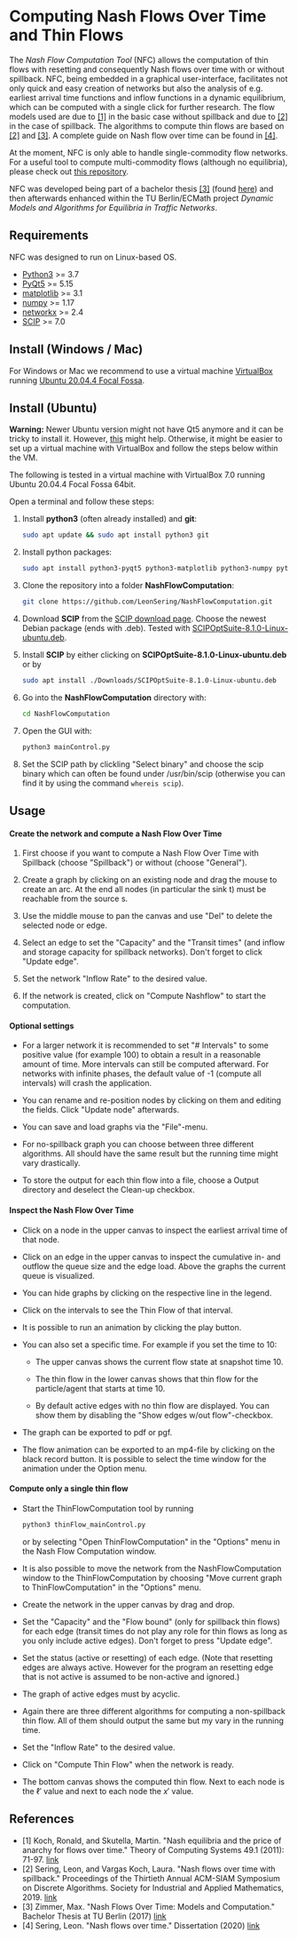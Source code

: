 # Computing Nash Flows Over Time and Thin Flows

The *Nash Flow Computation Tool* (NFC) allows the computation of thin flows with resetting and consequently Nash flows over time with or without spillback. 
NFC, being embedded in a graphical user-interface, facilitates not only quick and easy creation of networks but also the analysis of e.g. earliest arrival time functions and inflow functions in a dynamic equilibrium, which can be computed with a single click for further research. The flow models used are due to [[1]](#references) in the basic case without spillback and due to [[2]](#references) in the case of spillback. The algorithms to compute thin flows are based on [[2]](#references) and [[3]](#references). A complete guide on Nash flow over time can be found in [[4]](#references).

At the moment, NFC is only able to handle single-commodity flow networks. For a useful tool to compute multi-commodity flows (although no equilibria), please check out [this repository](https://github.com/LeonSering/multi-commodity-flows-over-time). 

NFC was developed being part of a bachelor thesis [[3]](#references) (found [here](/documentation/thesis.pdf)) and then afterwards enhanced within the TU Berlin/ECMath project *Dynamic Models and Algorithms for Equilibria in Traffic Networks*.

## Requirements

NFC was designed to run on Linux-based OS.

- [Python3](https://python.org/) >= 3.7
- [PyQt5](https://pypi.org/project/PyQt5/) >= 5.15
- [matplotlib](https://matplotlib.org/) >= 3.1
- [numpy](https://numpy.org/) >= 1.17
- [networkx](https://networkx.github.io/) >= 2.4
- [SCIP](https://www.scipopt.org/) >= 7.0

## Install (Windows / Mac)

For Windows or Mac we recommend to use a virtual machine [VirtualBox](https://www.virtualbox.org) running [Ubuntu 20.04.4 Focal Fossa](https://www.osboxes.org/ubuntu/).

## Install (Ubuntu)

**Warning:** Newer Ubuntu version might not have Qt5 anymore and it can be tricky to install it. However, [this](https://stackoverflow.com/questions/74110674/problem-installing-qt5-default-on-ubuntu-22-04#:~:text=1%20Answer&text=Ubuntu%2022.04%20repository%20dont%20have,by%20installing%20the%20qtbase5-dev.) might help. Otherwise, it might be easier to set up a virtual machine with VirtualBox and follow the steps below within the VM.

The following is tested in a virtual machine with VirtualBox 7.0 running Ubuntu 20.04.4 Focal Fossa 64bit.

Open a terminal and follow these steps:

1) Install **python3** (often already installed) and **git**:

   ```bash
   sudo apt update && sudo apt install python3 git
   ```

2. Install python packages:

   ```bash
   sudo apt install python3-pyqt5 python3-matplotlib python3-numpy python3-networkx
   ```

3. Clone the repository into a folder **NashFlowComputation**:

   ```bash
   git clone https://github.com/LeonSering/NashFlowComputation.git
   ```

4. Download **SCIP** from the [SCIP download page](https://www.scipopt.org/index.php#download). Choose the newest Debian package (ends with .deb). Tested with [SCIPOptSuite-8.1.0-Linux-ubuntu.deb](https://www.scipopt.org/download.php?fname=SCIPOptSuite-8.1.0-Linux-ubuntu.deb).

5. Install **SCIP** by either clicking on **SCIPOptSuite-8.1.0-Linux-ubuntu.deb** or by
   
   ```bash
   sudo apt install ./Downloads/SCIPOptSuite-8.1.0-Linux-ubuntu.deb 
   ```

6. Go into the **NashFlowComputation** directory with:

   ```bash
   cd NashFlowComputation
   ```

7. Open the GUI with:

   ```bash
   python3 mainControl.py
   ```

7. Set the SCIP path by clickling "Select binary" and choose the scip binary which can often be found under /usr/bin/scip (otherwise you can find it by using the command ```whereis scip```).

## Usage

#### Create the network and compute a Nash Flow Over Time

1. First choose if you want to compute a Nash Flow Over Time with Spillback (choose "Spillback") or without (choose "General").

2. Create a graph by clicking on an existing node and drag the mouse to create an arc. At the end all nodes (in particular the sink t) must be reachable from the source s.

3. Use the middle mouse to pan the canvas and use "Del" to delete the selected node or edge.

4. Select an edge to set the "Capacity" and the "Transit times" (and inflow and storage capacity for spillback networks). Don't forget to click "Update edge".

5. Set the network "Inflow Rate" to the desired value.

6. If the network is created, click on "Compute Nashflow" to start the computation.

#### Optional settings
- For a larger network it is recommended to set "\# Intervals" to some positive value (for example 100) to obtain a result in a reasonable amount of time.
  More intervals can still be computed afterward. For networks with infinite phases, the default value of -1 (compute all intervals) will crash the application.

- You can rename and re-position nodes by clicking on them and editing the fields. Click "Update node" afterwards.

- You can save and load graphs via the "File"-menu.

- For no-spillback graph you can choose between three different algorithms. All should have the same result but the running time might vary drastically.

- To store the output for each thin flow into a file, choose a Output directory and deselect the Clean-up checkbox.

#### Inspect the Nash Flow Over Time

- Click on a node in the upper canvas to inspect the earliest arrival time of that node.

- Click on an edge in the upper canvas to inspect the cumulative in- and outflow the queue size and the edge load. Above the graphs the current queue is visualized.

- You can hide graphs by clicking on the respective line in the legend.

- Click on the intervals to see the Thin Flow of that interval.

- It is possible to run an animation by clicking the play button.

- You can also set a specific time. For example if you set the time to 10:
  
  - The upper canvas shows the current flow state at snapshot time 10. 
  
  - The thin flow in the lower canvas shows that thin flow for the particle/agent that starts at time 10.
  
  - By default active edges with no thin flow are displayed. You can show them by disabling the "Show edges w/out flow"-checkbox.

- The graph can be exported to pdf or pgf.

- The flow animation can be exported to an mp4-file by clicking on the black record button. It is possible to select the time window for the animation under the Option menu.

#### Compute only a single thin flow

- Start the ThinFlowComputation tool by running 
  
  ```bash
  python3 thinFlow_mainControl.py
  ```
  
  or by selecting "Open ThinFlowComputation" in the "Options" menu in the Nash Flow Computation window.

- It is also possible to move the network from the NashFlowComputation window to the ThinFlowComputation by choosing "Move current graph to ThinFlowComputation" in the "Options" menu.

- Create the network in the upper canvas by drag and drop.

- Set the "Capacity" and the "Flow bound" (only for spillback thin flows) for each edge (transit times do not play any role for thin flows as long as you only include active edges). Don't forget to press "Update edge".

- Set the status (active or resetting) of each edge. (Note that resetting edges are always active. However for the program an resetting edge that is not active is assumed to be non-active and ignored.)

- The graph of active edges must by acyclic.

- Again there are three different algorithms for computing a non-spillback thin flow. All of them should output the same but my vary in the running time.

- Set the "Inflow Rate" to the desired value.

- Click on "Compute Thin Flow" when the network is ready.

- The bottom canvas shows the computed thin flow. Next to each node is the $\ell'$ value and next to each node the $x'$ value.

## References

- [1] Koch, Ronald, and Skutella, Martin. "Nash equilibria and the price of anarchy for flows over time." Theory of Computing Systems 49.1 (2011): 71-97. [link](https://doi.org/10.1007/s00224-010-9299-y)
- [2] Sering, Leon, and Vargas Koch, Laura. "Nash flows over time with spillback." Proceedings of the Thirtieth Annual ACM-SIAM Symposium on Discrete Algorithms. Society for Industrial and Applied Mathematics, 2019. [link](https://doi.org/10.1137/1.9781611975482.57)
- [3] Zimmer, Max. "Nash Flows Over Time: Models and Computation." Bachelor Thesis at TU Berlin (2017) [link](/documentation/thesis.pdf)
- [4] Sering, Leon. "Nash flows over time." Dissertation (2020) [link](https://doi.org/10.14279/depositonce-10640)
